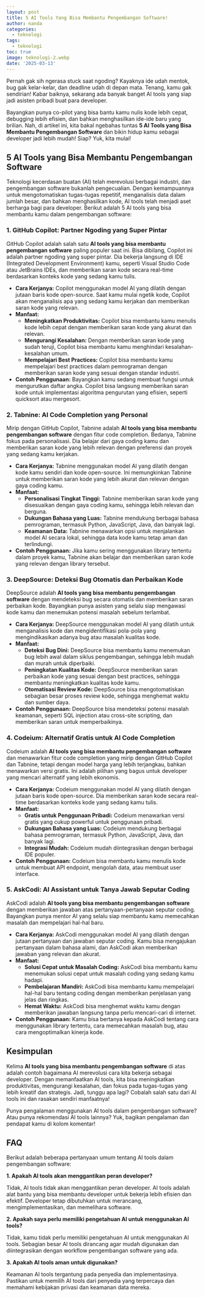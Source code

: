 ```yaml
---
layout: post
title: 5 AI Tools Yang Bisa Membantu Pengembangan Software!
author: nanda
categories:
  - teknologi
tags:
  - teknologi
toc: true
image: teknologi-2.webp
date: '2025-03-13'
---
```



Pernah gak sih ngerasa stuck saat ngoding? Kayaknya ide udah mentok, bug gak kelar-kelar, dan deadline udah di depan mata. Tenang, kamu gak sendirian! Kabar baiknya, sekarang ada banyak banget AI tools yang siap jadi asisten pribadi buat para developer.

Bayangkan punya co-pilot yang bisa bantu kamu nulis kode lebih cepat, debugging lebih efisien, dan bahkan menghasilkan ide-ide baru yang brilian. Nah, di artikel ini, kita bakal ngebahas tuntas **5 AI Tools yang Bisa Membantu Pengembangan Software** dan bikin hidup kamu sebagai developer jadi lebih mudah! Siap? Yuk, kita mulai!

## 5 AI Tools yang Bisa Membantu Pengembangan Software

Teknologi kecerdasan buatan (AI) telah merevolusi berbagai industri, dan pengembangan software bukanlah pengecualian. Dengan kemampuannya untuk mengotomatiskan tugas-tugas repetitif, menganalisis data dalam jumlah besar, dan bahkan menghasilkan kode, AI tools telah menjadi aset berharga bagi para developer. Berikut adalah 5 AI tools yang bisa membantu kamu dalam pengembangan software:

### 1\. GitHub Copilot: Partner Ngoding yang Super Pintar

GitHub Copilot adalah salah satu **AI tools yang bisa membantu pengembangan software** paling populer saat ini. Bisa dibilang, Copilot ini adalah partner ngoding yang super pintar. Dia bekerja langsung di IDE (Integrated Development Environment) kamu, seperti Visual Studio Code atau JetBrains IDEs, dan memberikan saran kode secara real-time berdasarkan konteks kode yang sedang kamu tulis.

- **Cara Kerjanya:** Copilot menggunakan model AI yang dilatih dengan jutaan baris kode open-source. Saat kamu mulai ngetik kode, Copilot akan menganalisis apa yang sedang kamu kerjakan dan memberikan saran kode yang relevan.
- **Manfaat:**
    - **Meningkatkan Produktivitas:** Copilot bisa membantu kamu menulis kode lebih cepat dengan memberikan saran kode yang akurat dan relevan.
    - **Mengurangi Kesalahan:** Dengan memberikan saran kode yang sudah teruji, Copilot bisa membantu kamu menghindari kesalahan-kesalahan umum.
    - **Mempelajari Best Practices:** Copilot bisa membantu kamu mempelajari best practices dalam pemrograman dengan memberikan saran kode yang sesuai dengan standar industri.
- **Contoh Penggunaan:** Bayangkan kamu sedang membuat fungsi untuk mengurutkan daftar angka. Copilot bisa langsung memberikan saran kode untuk implementasi algoritma pengurutan yang efisien, seperti quicksort atau mergesort.

### 2\. Tabnine: AI Code Completion yang Personal

Mirip dengan GitHub Copilot, Tabnine adalah **AI tools yang bisa membantu pengembangan software** dengan fitur code completion. Bedanya, Tabnine fokus pada personalisasi. Dia belajar dari gaya coding kamu dan memberikan saran kode yang lebih relevan dengan preferensi dan proyek yang sedang kamu kerjakan.

- **Cara Kerjanya:** Tabnine menggunakan model AI yang dilatih dengan kode kamu sendiri dan kode open-source. Ini memungkinkan Tabnine untuk memberikan saran kode yang lebih akurat dan relevan dengan gaya coding kamu.
- **Manfaat:**
    - **Personalisasi Tingkat Tinggi:** Tabnine memberikan saran kode yang disesuaikan dengan gaya coding kamu, sehingga lebih relevan dan berguna.
    - **Dukungan Bahasa yang Luas:** Tabnine mendukung berbagai bahasa pemrograman, termasuk Python, JavaScript, Java, dan banyak lagi.
    - **Keamanan Data:** Tabnine menawarkan opsi untuk menjalankan model AI secara lokal, sehingga data kode kamu tetap aman dan terlindungi.
- **Contoh Penggunaan:** Jika kamu sering menggunakan library tertentu dalam proyek kamu, Tabnine akan belajar dan memberikan saran kode yang relevan dengan library tersebut.

### 3\. DeepSource: Deteksi Bug Otomatis dan Perbaikan Kode

DeepSource adalah **AI tools yang bisa membantu pengembangan software** dengan mendeteksi bug secara otomatis dan memberikan saran perbaikan kode. Bayangkan punya asisten yang selalu siap mengawasi kode kamu dan menemukan potensi masalah sebelum terlambat.

- **Cara Kerjanya:** DeepSource menggunakan model AI yang dilatih untuk menganalisis kode dan mengidentifikasi pola-pola yang mengindikasikan adanya bug atau masalah kualitas kode.
- **Manfaat:**
    - **Deteksi Bug Dini:** DeepSource bisa membantu kamu menemukan bug lebih awal dalam siklus pengembangan, sehingga lebih mudah dan murah untuk diperbaiki.
    - **Peningkatan Kualitas Kode:** DeepSource memberikan saran perbaikan kode yang sesuai dengan best practices, sehingga membantu meningkatkan kualitas kode kamu.
    - **Otomatisasi Review Kode:** DeepSource bisa mengotomatiskan sebagian besar proses review kode, sehingga menghemat waktu dan sumber daya.
- **Contoh Penggunaan:** DeepSource bisa mendeteksi potensi masalah keamanan, seperti SQL injection atau cross-site scripting, dan memberikan saran untuk memperbaikinya.

### 4\. Codeium: Alternatif Gratis untuk AI Code Completion

Codeium adalah **AI tools yang bisa membantu pengembangan software** dan menawarkan fitur code completion yang mirip dengan GitHub Copilot dan Tabnine, tetapi dengan model harga yang lebih terjangkau, bahkan menawarkan versi gratis. Ini adalah pilihan yang bagus untuk developer yang mencari alternatif yang lebih ekonomis.

- **Cara Kerjanya:** Codeium menggunakan model AI yang dilatih dengan jutaan baris kode open-source. Dia memberikan saran kode secara real-time berdasarkan konteks kode yang sedang kamu tulis.
- **Manfaat:**
    - **Gratis untuk Penggunaan Pribadi:** Codeium menawarkan versi gratis yang cukup powerful untuk penggunaan pribadi.
    - **Dukungan Bahasa yang Luas:** Codeium mendukung berbagai bahasa pemrograman, termasuk Python, JavaScript, Java, dan banyak lagi.
    - **Integrasi Mudah:** Codeium mudah diintegrasikan dengan berbagai IDE populer.
- **Contoh Penggunaan:** Codeium bisa membantu kamu menulis kode untuk membuat API endpoint, mengolah data, atau membuat user interface.

### 5\. AskCodi: AI Assistant untuk Tanya Jawab Seputar Coding

AskCodi adalah **AI tools yang bisa membantu pengembangan software** dengan memberikan jawaban atas pertanyaan-pertanyaan seputar coding. Bayangkan punya mentor AI yang selalu siap membantu kamu memecahkan masalah dan mempelajari hal-hal baru.

- **Cara Kerjanya:** AskCodi menggunakan model AI yang dilatih dengan jutaan pertanyaan dan jawaban seputar coding. Kamu bisa mengajukan pertanyaan dalam bahasa alami, dan AskCodi akan memberikan jawaban yang relevan dan akurat.
- **Manfaat:**
    - **Solusi Cepat untuk Masalah Coding:** AskCodi bisa membantu kamu menemukan solusi cepat untuk masalah coding yang sedang kamu hadapi.
    - **Pembelajaran Mandiri:** AskCodi bisa membantu kamu mempelajari hal-hal baru tentang coding dengan memberikan penjelasan yang jelas dan ringkas.
    - **Hemat Waktu:** AskCodi bisa menghemat waktu kamu dengan memberikan jawaban langsung tanpa perlu mencari-cari di internet.
- **Contoh Penggunaan:** Kamu bisa bertanya kepada AskCodi tentang cara menggunakan library tertentu, cara memecahkan masalah bug, atau cara mengoptimalkan kinerja kode.

## Kesimpulan

Kelima **AI tools yang bisa membantu pengembangan software** di atas adalah contoh bagaimana AI merevolusi cara kita bekerja sebagai developer. Dengan memanfaatkan AI tools, kita bisa meningkatkan produktivitas, mengurangi kesalahan, dan fokus pada tugas-tugas yang lebih kreatif dan strategis. Jadi, tunggu apa lagi? Cobalah salah satu dari AI tools ini dan rasakan sendiri manfaatnya!

Punya pengalaman menggunakan AI tools dalam pengembangan software? Atau punya rekomendasi AI tools lainnya? Yuk, bagikan pengalaman dan pendapat kamu di kolom komentar!

## FAQ

Berikut adalah beberapa pertanyaan umum tentang AI tools dalam pengembangan software:

**1\. Apakah AI tools akan menggantikan peran developer?**

Tidak, AI tools tidak akan menggantikan peran developer. AI tools adalah alat bantu yang bisa membantu developer untuk bekerja lebih efisien dan efektif. Developer tetap dibutuhkan untuk merancang, mengimplementasikan, dan memelihara software.

**2\. Apakah saya perlu memiliki pengetahuan AI untuk menggunakan AI tools?**

Tidak, kamu tidak perlu memiliki pengetahuan AI untuk menggunakan AI tools. Sebagian besar AI tools dirancang agar mudah digunakan dan diintegrasikan dengan workflow pengembangan software yang ada.

**3\. Apakah AI tools aman untuk digunakan?**

Keamanan AI tools tergantung pada penyedia dan implementasinya. Pastikan untuk memilih AI tools dari penyedia yang terpercaya dan memahami kebijakan privasi dan keamanan data mereka.
